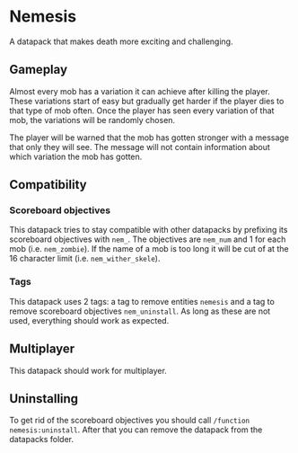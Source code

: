 # Nemesis
A datapack that makes death more exciting and challenging.

## Gameplay
Almost every mob has a variation it can achieve after killing the player. These variations start of easy but gradually get harder if the player dies to that type of mob often. Once the player has seen every variation of that mob, the variations will be randomly chosen.

The player will be warned that the mob has gotten stronger with a message that only they will see. The message will not contain information about which variation the mob has gotten.

## Compatibility
### Scoreboard objectives
This datapack tries to stay compatible with other datapacks by prefixing its scoreboard objectives with `nem_`. The objectives are `nem_num` and 1 for each mob (i.e. `nem_zombie`). If the name of a mob is too long it will be cut of at the 16 character limit (i.e. `nem_wither_skele`).

### Tags
This datapack uses 2 tags: a tag to remove entities `nemesis` and a tag to remove scoreboard objectives `nem_uninstall`. As long as these are not used, everything should work as expected.

## Multiplayer
This datapack should work for multiplayer.

## Uninstalling
To get rid of the scoreboard objectives you should call `/function nemesis:uninstall`. After that you can remove the datapack from the datapacks folder.
